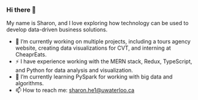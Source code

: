 ### Hi there 👋 
My name is Sharon, and I love exploring how technology can be used to develop data-driven business solutions.
- 🔭 I’m currently working on multiple projects, including a tours agency website, creating data visualizations for CVT, and interning at CheaprEats.
- ⚡ I have experience working with the MERN stack, Redux, TypeScript, and Python for data analysis and visualization.
- 🌱 I’m currently learning PySpark for working with big data and algorithms.
- 📫 How to reach me: sharon.he1@uwaterloo.ca
<!--
**xsharonhe/xsharonhe** is a ✨ _special_ ✨ repository because its `README.md` (this file) appears on your GitHub profile.

Here are some ideas to get you started:

- 🔭 I’m currently working on ...
- 🌱 I’m currently learning ...
- 👯 I’m looking to collaborate on ...
- 🤔 I’m looking for help with ...
- 💬 Ask me about ...
- 📫 How to reach me: ...
- 😄 Pronouns: ...
- ⚡ Fun fact: ...
-->
